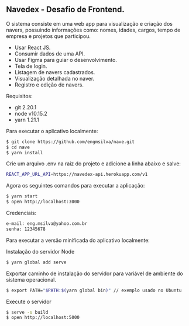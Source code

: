 ## Navedex - Desafio de Frontend.

O sistema consiste em uma web app para visualização e criação dos navers, possuindo informações como: nomes, idades, cargos, tempo de empresa e projetos que participou.

* Usar React JS.
* Consumir dados de uma API.
* Usar Figma para guiar o desenvolvimento.
* Tela de login.
* Listagem  de navers cadastrados.
* Visualização detalhada no naver.
* Registro e edição de navers.

Requisitos:
- git 2.20.1
- node v10.15.2
- yarn 1.21.1

Para executar o aplicativo localmente:

```bash
$ git clone https://github.com/engmsilva/nave.git
$ cd nave
$ yarn install
```
Crie um arquivo .env na raiz do projeto e adicione a linha abaixo e salve:

```bash
REACT_APP_URL_API=https://navedex-api.herokuapp.com/v1
```

Agora os seguintes comandos para executar a aplicação:

```bash
$ yarn start
$ open http://localhost:3000
```
Credenciais:

```bash
e-mail: eng.msilva@yahoo.com.br
senha: 12345678
```

Para executar a versão minificada do aplicativo localmente:

Instalação do servidor Node

```bash
$ yarn global add serve
```
Exportar caminho de instalação do servidor para variável de ambiente do sistema operacional.

```bash
$ export PATH="$PATH:$(yarn global bin)" // exemplo usado no Ubuntu
```
Execute o servidor

```bash
$ serve -s build
$ open http://localhost:5000
```